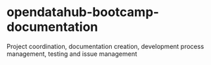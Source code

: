 # opendatahub-bootcamp-documentation
Project coordination, documentation creation, development process management, testing and issue management
